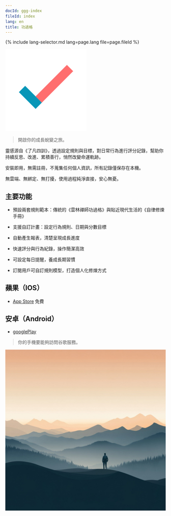 ```yaml
---
docId: ggg-index
fileId: index
lang: en
title: 功過格
---
```

{% include lang-selector.md lang=page.lang file=page.fileId %}

![icon](assets/icon.png)

> 開啟你的成長蛻變之旅。

靈感源自《了凡四訓》，透過設定規則與目標，對日常行為進行評分記錄，幫助你持續反思、改進、累積善行，悄然改變命運軌跡。

安裝即用，無需註冊，不蒐集任何個人資訊，所有記錄僅保存在本機。

無雲端、無綁定、無打擾，使用過程純淨直接，安心無憂。

## 主要功能

- 預設兩套規則範本：傳統的《雲林禪師功過格》與貼近現代生活的《自律修煉手冊》

- 支援自訂計畫：設定行為規則、日期與分數目標

- 自動產生報表，清楚呈現成長進度

- 快速評分與行為紀錄，操作簡潔高效

- 可設定每日提醒，養成長期習慣

- 訂閱用戶可自訂規則模型，打造個人化修煉方式

## 蘋果（IOS）

- [App Store](https://apps.apple.com/app/id6736358985) 免費

## 安卓（Android）

- [googlePlay](https://play.google.com/store/apps/details?id=me.suhe.ggg) 

> 你的手機要能夠訪問谷歌服務。

![og](assets/og.jpg)